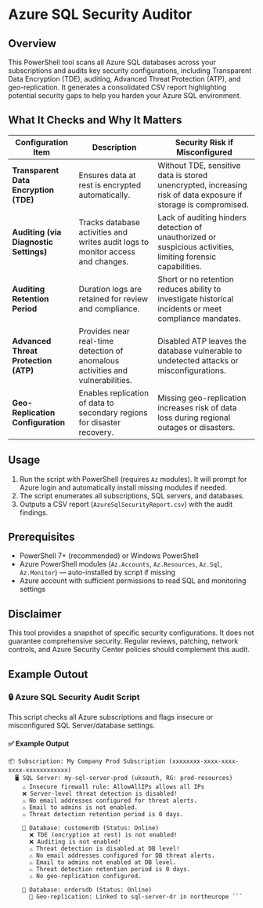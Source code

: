 # Azure SQL Security Auditor

## Overview

This PowerShell tool scans all Azure SQL databases across your subscriptions and audits key security configurations, including Transparent Data Encryption (TDE), auditing, Advanced Threat Protection (ATP), and geo-replication. It generates a consolidated CSV report highlighting potential security gaps to help you harden your Azure SQL environment.

## What It Checks and Why It Matters

| Configuration Item             | Description                                                    | Security Risk if Misconfigured                           |
|-------------------------------|----------------------------------------------------------------|----------------------------------------------------------|
| **Transparent Data Encryption (TDE)** | Ensures data at rest is encrypted automatically.               | Without TDE, sensitive data is stored unencrypted, increasing risk of data exposure if storage is compromised. |
| **Auditing (via Diagnostic Settings)** | Tracks database activities and writes audit logs to monitor access and changes. | Lack of auditing hinders detection of unauthorized or suspicious activities, limiting forensic capabilities. |
| **Auditing Retention Period** | Duration logs are retained for review and compliance.          | Short or no retention reduces ability to investigate historical incidents or meet compliance mandates. |
| **Advanced Threat Protection (ATP)** | Provides near real-time detection of anomalous activities and vulnerabilities. | Disabled ATP leaves the database vulnerable to undetected attacks or misconfigurations. |
| **Geo-Replication Configuration** | Enables replication of data to secondary regions for disaster recovery. | Missing geo-replication increases risk of data loss during regional outages or disasters. |

## Usage

1. Run the script with PowerShell (requires `Az` modules). It will prompt for Azure login and automatically install missing modules if needed.  
2. The script enumerates all subscriptions, SQL servers, and databases.  
3. Outputs a CSV report (`AzureSqlSecurityReport.csv`) with the audit findings.

## Prerequisites

- PowerShell 7+ (recommended) or Windows PowerShell  
- Azure PowerShell modules (`Az.Accounts`, `Az.Resources`, `Az.Sql`, `Az.Monitor`) — auto-installed by script if missing  
- Azure account with sufficient permissions to read SQL and monitoring settings  

## Disclaimer

This tool provides a snapshot of specific security configurations. It does not guarantee comprehensive security. Regular reviews, patching, network controls, and Azure Security Center policies should complement this audit.

## Example Outout

### 🔒 Azure SQL Security Audit Script

This script checks all Azure subscriptions and flags insecure or misconfigured SQL Server/database settings.

#### ✅ Example Output

```plaintext
📦 Subscription: My Company Prod Subscription (xxxxxxxx-xxxx-xxxx-xxxx-xxxxxxxxxxxx)
  🖥️ SQL Server: my-sql-server-prod (uksouth, RG: prod-resources)
    ⚠️ Insecure firewall rule: AllowAllIPs allows all IPs
    ❌ Server-level threat detection is disabled!
    ⚠️ No email addresses configured for threat alerts.
    ⚠️ Email to admins is not enabled.
    ⚠️ Threat detection retention period is 0 days.

    📂 Database: customerdb (Status: Online)
      ❌ TDE (encryption at rest) is not enabled!
      ❌ Auditing is not enabled!
      ⚠️ Threat detection is disabled at DB level!
      ⚠️ No email addresses configured for DB threat alerts.
      ⚠️ Email to admins not enabled at DB level.
      ⚠️ Threat detection retention period is 0 days.
      ⚠️ No geo-replication configured.

    📂 Database: ordersdb (Status: Online)
      🔁 Geo-replication: Linked to sql-server-dr in northeurope ```
